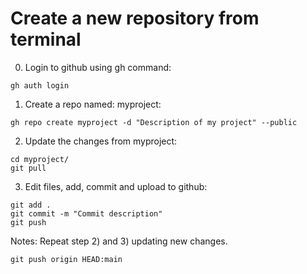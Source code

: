 # Create a new repository from terminal

0. Login to github using gh command:
```
gh auth login
```

1. Create a repo named: myproject:
```
gh repo create myproject -d "Description of my project" --public
```

2. Update the changes from myproject:
```
cd myproject/
git pull
```

3. Edit files, add, commit and upload to github:
```
git add .
git commit -m "Commit description"
git push
```

Notes: Repeat step 2) and 3) updating new changes.
```
git push origin HEAD:main
```
